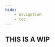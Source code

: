 ```yaml
---
hide: 
    - navigation
    - toc
---
```


## THIS IS A WIP

<div class="grid cards" markdown>

</div>
